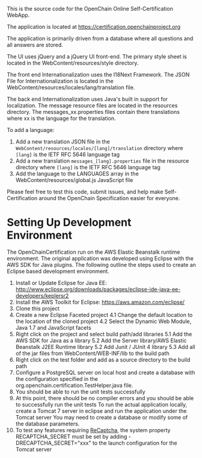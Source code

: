This is the source code for the OpenChain Online Self-Certification WebApp.

The application is located at https://certification.openchainproject.org

The application is primarily driven from a database where all questions and all
answers are stored.

The UI uses jQuery and a jQuery UI front-end.  The primary style sheet is located 
in the WebContent/resources/style directory.

The front end Internationalization uses the I18Next Framework. The JSON File for Internationalization is located in the WebContent/resources/locales/lang/translation file.

The back end Internationalization uses Java's built in support for localization.  The message resource files are located in the resources directory.  The messages_xx.properties files contain there translations where xx is the language for the translation.

To add a language:
1. Add a new translation JSON file in the `WebContent/resources/locales/[lang]/translation` directory where `[lang]` is the IETF RFC 5646 language tag
2. Add a new translation `messages_[lang].properties` file in the resource directory where `[lang]` is the IETF RFC 5646 language tag
3. Add the language to the LANGUAGES array in the WebContent/resources/global.js JavaScript file

Please feel free to test this code, submit issues, and help make Self-Certification
around the OpenChain Specification easier for everyone.


# Setting Up Development Environment
The OpenChainCertification run on the AWS Elastic Beanstalk runtime environment.
The original application was developed using Eclipse with the AWS SDK for Java plugins.
The following outline the steps used to create an Eclipse based development environment.
1. Install or Update Eclipse for Java EE: http://www.eclipse.org/downloads/packages/eclipse-ide-java-ee-developers/keplersr2
2. Install the AWS Toolkit for Eclipse: https://aws.amazon.com/eclipse/
3. Clone this project
4. Create a new Eclipse Faceted project
4.1 Change the default location to the location of the cloned project
4.2 Select the Dynamic Web Module, Java 1.7 and JavaScript facets
5. Right click on the project and select build path/add libraries
5.1 Add the AWS SDK for Java as a library
5.2 Add the Server library/AWS Elastic Beanstalk J2EE Runtime library
5.2 Add Junit / JUnit 4 library
5.3 Add all of the jar files from WebContent/WEB-INF/lib to the build path
6. Right click on the test folder and add as a source directory to the build path
7. Configure a PostgreSQL server on local host and create a database with the configuration specified in the org.openchain.certification.TestHelper.java file.
8. You should be able to run the unit tests successfully
9. At this point, there should be no compiler errors and you should be able to successfully run the unit tests
To run the actual application locally, create a Tomcat 7 server in eclipse and run the application under the Tomcat server
You may need to create a database or modify some of the database parameters.
10. To test any features requiring [ReCaptcha](), the system property RECAPTCHA_SECRET must be set by adding -DRECAPTCHA_SECRET="xxx" to the launch configuration for the Tomcat server
